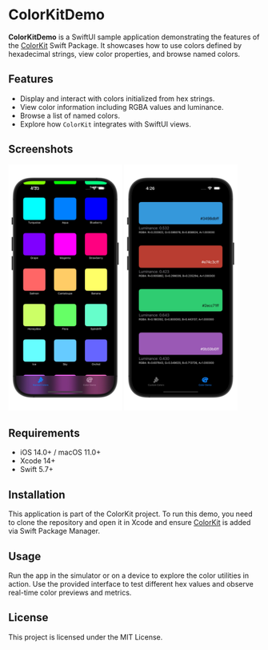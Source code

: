 # ColorKitDemo

**ColorKitDemo** is a SwiftUI sample application demonstrating the features of the [ColorKit](https://github.com/ironcook67/ColorKit) Swift Package. It showcases how to use colors defined by hexadecimal strings, view color properties, and browse named colors.

## Features

- Display and interact with colors initialized from hex strings.
- View color information including RGBA values and luminance.
- Browse a list of named colors.
- Explore how `ColorKit` integrates with SwiftUI views.

## Screenshots

<p float="left">
  <img src="Screenshots/ColorKitDemo_NamedColors.jpeg" width="45%" />
  <img src="Screenshots/ColorKitDemo_ColorUtils.jpeg" width="45%" />
</p>


## Requirements

- iOS 14.0+ / macOS 11.0+
- Xcode 14+
- Swift 5.7+

## Installation
This application is part of the ColorKit project. To run this demo, you need to clone the repository and open it in Xcode and ensure [ColorKit](https://github.com/ironcook67/ColorKit) is added via Swift Package Manager.

## Usage

Run the app in the simulator or on a device to explore the color utilities in action. Use the provided interface to test different hex values and observe real-time color previews and metrics.

## License

This project is licensed under the MIT License.

